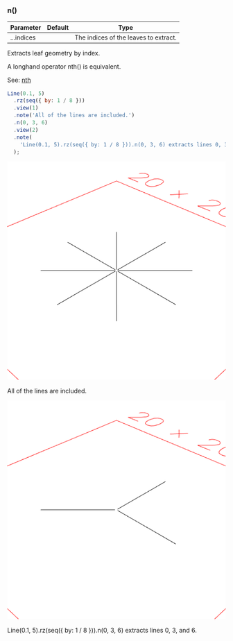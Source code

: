 ### n()
Parameter|Default|Type
---|---|---
...indices||The indices of the leaves to extract.

Extracts leaf geometry by index.

A longhand operator nth() is equivalent.

See: [nth](#https://raw.githubusercontent.com/jsxcad/JSxCAD/master/nb/api/nth.nb)

```JavaScript
Line(0.1, 5)
  .rz(seq({ by: 1 / 8 }))
  .view(1)
  .note('All of the lines are included.')
  .n(0, 3, 6)
  .view(2)
  .note(
    'Line(0.1, 5).rz(seq({ by: 1 / 8 })).n(0, 3, 6) extracts lines 0, 3, and 6.'
  );
```

![Image](n.md.0.png)

All of the lines are included.

![Image](n.md.1.png)

Line(0.1, 5).rz(seq({ by: 1 / 8 })).n(0, 3, 6) extracts lines 0, 3, and 6.
